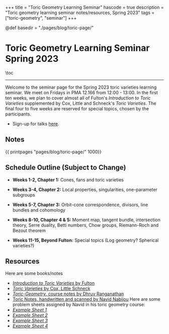 +++
title = "Toric Geometry Learning Seminar"
hascode = true
description = "Toric geometry learning seminar notes/resources, Spring 2023"
tags = ["toric-geometry", "seminar"]
+++

@def basedir = "./pages/blog/toric-page/"

# Toric Geometry Learning Seminar Spring 2023

\toc

---

Welcome to the seminar page for the Spring 2023 toric varieties learning seminar. We meet on Fridays in PMA 12.166 from 12:00 - 13:00. In the first ten weeks, we plan to cover almost all of Fulton's *Introduction to Toric Varieties* supplemented by Cox, Little and Schneck's *Toric Varieties*. The final four to five weeks are reserved for special topics, chosen by the participants.

- Sign-up for talks [here](https://docs.google.com/spreadsheets/d/1eVWcPL2YpMXUNEUnB4KWRQ7l24N7cM6jTY0XmoMOg3Q/edit?usp=sharing).

## Notes

{{ printpages "pages/blog/toric-page/" 1000}}

## Schedule Outline (Subject to Change)

- **Weeks 1-2, Chapter 1:** Cones, fans and toric varieties

- **Weeks 3-4, Chapter 2:** Local properties, singularities, one-parameter subgroups

- **Weeks 5-7, Chapter 3:** Orbit-cone correspondence, divisors, line bundles and cohomology

- **Weeks 8-10, Chapter 4 & 5:** Moment map, tangent bundle, intersection theory, Serre duality, Betti numbers, Chow groups, Riemann-Roch and Bezout theorem

- **Weeks 11-15, Beyond Fulton:** Special topics (Log geometry? Spherical varieties?)

## Resources
Here are some books/notes
- [*Introduction to Toric Varieties* by Fulton](documents/Introduction-to-Toric-Varieties_Fulton.pdf)
- [*Toric Varieties* by Cox, Little Schneck](documents/Toric-Varieties_Cox-Little-Schenck.pdf)
- [*Toric-Geometry*, course notes by Dhruv Ranganathan](documents/Toric-Geometry_Dhruv.pdf)
- [Toric Notes, handwritten and scanned by Navid Nabijou](documents/Navid-ToricNotes.pdf)
Here are some problem sheets assigned by Navid in his toric geometry course:
- [*Example Sheet 1*](documents/ToricSheet1.pdf)
- [*Example Sheet 2*](documents/ToricSheet2.pdf)
- [*Example Sheet 3*](documents/ToricSheet3.pdf)
- [*Example Sheet 4*](documents/ToricSheet4.pdf)
